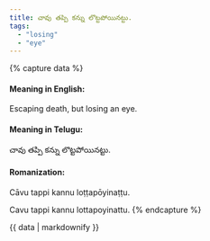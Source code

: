 ```yaml
---
title: చావు తప్పి కన్ను లొట్టపోయినట్టు.
tags:
  - "losing"
  - "eye"
---
```


{% capture data %}
#### Meaning in English:
Escaping death, but losing an eye.

#### Meaning in Telugu:
చావు తప్పి కన్ను లొట్టపోయినట్టు.

#### Romanization:
Cāvu tappi kannu loṭṭapōyinaṭṭu.

Cavu tappi kannu lottapoyinattu.
{% endcapture %}

{{ data | markdownify }}

